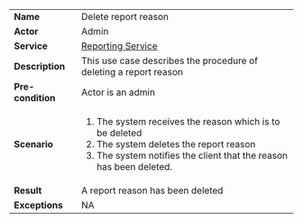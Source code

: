 <table>
    <tr>
        <td>
            <strong>Name</strong>
        </td>
        <td>
            Delete report reason
        </td>
    </tr>
    <tr>
        <td>
            <strong>Actor</strong>
        </td>
        <td>
            Admin
        </td>
    </tr>
    <tr>
            <td>
                <strong>Service</strong>
            </td>
            <td>
                <a href="../../services/backend/reporting.md">Reporting Service</a>
            </td>
        </tr>
    <tr>
        <td>
            <strong>Description</strong>
        </td>
        <td>
            This use case describes the procedure of deleting a report reason
        </td>
    </tr>
    <tr>
        <td>
            <strong>Pre-condition</strong>
        </td>
        <td>
            Actor is an admin
        </td>
    </tr>
    <tr>
        <td>
            <strong>Scenario</strong>
        </td>
        <td>
            <ol>
                <li>
                   The system receives the reason which is to be deleted
                </li>
                <li>
                    The system deletes the report reason
                </li>
                <li>
                    The system notifies the client that the reason has been deleted.
                </li>
            </ol>
        </td>
    </tr>
    <tr>
        <td>
            <strong>Result</strong>
        </td>
        <td>
            A report reason has been deleted
        </td>
    </tr>
    <tr>
        <td>
            <strong>Exceptions</strong>
        </td>
        <td>
            NA             
        </td>
    </tr>
</table>
